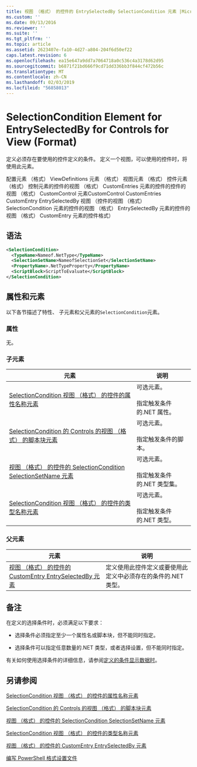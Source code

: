 ```yaml
---
title: 视图 （格式） 的控件的 EntrySelectedBy SelectionCondition 元素 |Microsoft Docs
ms.custom: ''
ms.date: 09/13/2016
ms.reviewer: ''
ms.suite: ''
ms.tgt_pltfrm: ''
ms.topic: article
ms.assetid: 2623407e-fa10-4d27-a804-204f6d50ef22
caps.latest.revision: 6
ms.openlocfilehash: ea15e647a9dd7a7064718a0c536c4a3178d62d95
ms.sourcegitcommit: b6871f21bd666f9cd71dd336bb3f844cf472b56c
ms.translationtype: MT
ms.contentlocale: zh-CN
ms.lasthandoff: 02/03/2019
ms.locfileid: "56858013"
---
```

# <a name="selectioncondition-element-for-entryselectedby-for-controls-for-view-format"></a>SelectionCondition Element for EntrySelectedBy for Controls for View (Format)

定义必须存在要使用的控件定义的条件。 定义一个视图，可以使用的控件时，将使用此元素。

配置元素 （格式） ViewDefinitions 元素 （格式） 视图元素 （格式） 控件元素 （格式） 控制元素的控件的视图 （格式） CustomEntries 元素的控件的控件的视图 （格式） CustomControl 元素CustomControl CustomEntries CustomEntry EntrySelectedBy 视图 （控件的视图 （格式） SelectionCondition 元素的控件的视图 （格式） EntrySelectedBy 元素的控件的视图 （格式） CustomEntry 元素的控件格式）

## <a name="syntax"></a>语法

```xml
<SelectionCondition>
  <TypeName>Nameof.NetType</TypeName>
  <SelectionSetName>NameofSelectionSet</SelectionSetName>
  <PropertyName>.NetTypeProperty</PropertyName>
  <ScriptBlock>ScriptToEvaluate</ScriptBlock>
</SelectionCondition>
```

## <a name="attributes-and-elements"></a>属性和元素

以下各节描述了特性、 子元素和父元素的`SelectionCondition`元素。

### <a name="attributes"></a>属性

无。

### <a name="child-elements"></a>子元素

|元素|说明|
|-------------|-----------------|
|[SelectionCondition 视图 （格式） 的控件的属性名称元素](./propertyname-element-for-selectioncondition-for-controls-for-view-format.md)|可选元素。<br /><br /> 指定触发条件的.NET 属性。|
|[SelectionCondition 的 Controls 的视图 （格式） 的脚本块元素](./scriptblock-element-for-selectioncondition-for-controls-for-view-format.md)|可选元素。<br /><br /> 指定触发条件的脚本。|
|[视图 （格式） 的控件的 SelectionCondition SelectionSetName 元素](./selectionsetname-element-for-selectioncondition-for-controls-for-view-format.md)|可选元素。<br /><br /> 指定触发条件的.NET 类型集。|
|[SelectionCondition 视图 （格式） 的控件的类型名称元素](./typename-element-for-selectioncondition-for-controls-for-view-format.md)|可选元素。<br /><br /> 指定触发条件的.NET 类型。|

### <a name="parent-elements"></a>父元素

|元素|说明|
|-------------|-----------------|
|[视图 （格式） 的控件的 CustomEntry EntrySelectedBy 元素](./entryselectedby-element-for-customentry-for-controls-for-view-format.md)|定义使用此控件定义或要使用此定义中必须存在的条件的.NET 类型。|

## <a name="remarks"></a>备注

在定义的选择条件时，必须满足以下要求：

- 选择条件必须指定至少一个属性名或脚本块，但不能同时指定。

- 选择条件可以指定任意数量的.NET 类型，或者选择设置，但不能同时指定。

有关如何使用选择条件的详细信息，请参阅[定义的条件显示数据时](./defining-conditions-for-displaying-data.md)。

## <a name="see-also"></a>另请参阅

[SelectionCondition 视图 （格式） 的控件的属性名称元素](./propertyname-element-for-selectioncondition-for-controls-for-view-format.md)

[SelectionCondition 的 Controls 的视图 （格式） 的脚本块元素](./scriptblock-element-for-selectioncondition-for-controls-for-view-format.md)

[视图 （格式） 的控件的 SelectionCondition SelectionSetName 元素](./selectionsetname-element-for-selectioncondition-for-controls-for-view-format.md)

[SelectionCondition 视图 （格式） 的控件的类型名称元素](./typename-element-for-selectioncondition-for-controls-for-view-format.md)

[视图 （格式） 的控件的 CustomEntry EntrySelectedBy 元素](./entryselectedby-element-for-customentry-for-controls-for-view-format.md)

[编写 PowerShell 格式设置文件](./writing-a-powershell-formatting-file.md)
